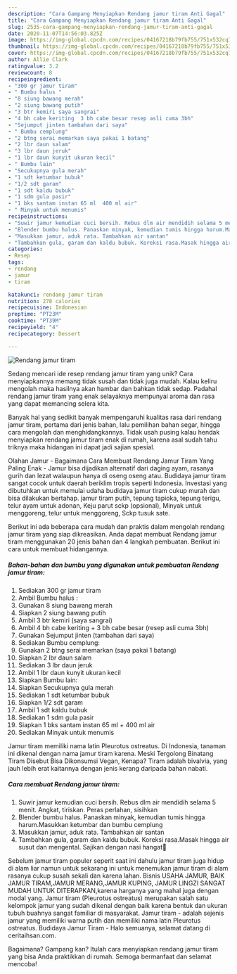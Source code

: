 ```yaml
---
description: "Cara Gampang Menyiapkan Rendang jamur tiram Anti Gagal"
title: "Cara Gampang Menyiapkan Rendang jamur tiram Anti Gagal"
slug: 2535-cara-gampang-menyiapkan-rendang-jamur-tiram-anti-gagal
date: 2020-11-07T14:56:03.825Z
image: https://img-global.cpcdn.com/recipes/04167218b79fb755/751x532cq70/rendang-jamur-tiram-foto-resep-utama.jpg
thumbnail: https://img-global.cpcdn.com/recipes/04167218b79fb755/751x532cq70/rendang-jamur-tiram-foto-resep-utama.jpg
cover: https://img-global.cpcdn.com/recipes/04167218b79fb755/751x532cq70/rendang-jamur-tiram-foto-resep-utama.jpg
author: Allie Clark
ratingvalue: 3.2
reviewcount: 8
recipeingredient:
- "300 gr jamur tiram"
- " Bumbu halus "
- "8 siung bawang merah"
- "2 siung bawang putih"
- "3 btr kemiri saya sangrai"
- "4 bh cabe keriting  3 bh cabe besar resep asli cuma 3bh"
- "Sejumput jinten tambahan dari saya"
- " Bumbu cemplung"
- "2 btng serai memarkan saya pakai 1 batang"
- "2 lbr daun salam"
- "3 lbr daun jeruk"
- "1 lbr daun kunyit ukuran kecil"
- " Bumbu lain"
- "Secukupnya gula merah"
- "1 sdt ketumbar bubuk"
- "1/2 sdt garam"
- "1 sdt kaldu bubuk"
- "1 sdm gula pasir"
- "1 bks santam instan 65 ml  400 ml air"
- " Minyak untuk menumis"
recipeinstructions:
- "Suwir jamur kemudian cuci bersih. Rebus dlm air mendidih selama 5 menit. Angkat, tiriskan. Peras perlahan, sisihkan"
- "Blender bumbu halus. Panaskan minyak, kemudian tumis hingga harum.Masukkan ketumbar dan bumbu cemplung"
- "Masukkan jamur, aduk rata. Tambahkan air santan"
- "Tambahkan gula, garam dan kaldu bubuk. Koreksi rasa.Masak hingga air susut dan mengental. Sajikan dengan nasi hangat🤤"
categories:
- Resep
tags:
- rendang
- jamur
- tiram

katakunci: rendang jamur tiram 
nutrition: 278 calories
recipecuisine: Indonesian
preptime: "PT23M"
cooktime: "PT39M"
recipeyield: "4"
recipecategory: Dessert

---
```



![Rendang jamur tiram](https://img-global.cpcdn.com/recipes/04167218b79fb755/751x532cq70/rendang-jamur-tiram-foto-resep-utama.jpg)

Sedang mencari ide resep rendang jamur tiram yang unik? Cara menyiapkannya memang tidak susah dan tidak juga mudah. Kalau keliru mengolah maka hasilnya akan hambar dan bahkan tidak sedap. Padahal rendang jamur tiram yang enak selayaknya mempunyai aroma dan rasa yang dapat memancing selera kita.

Banyak hal yang sedikit banyak mempengaruhi kualitas rasa dari rendang jamur tiram, pertama dari jenis bahan, lalu pemilihan bahan segar, hingga cara mengolah dan menghidangkannya. Tidak usah pusing kalau hendak menyiapkan rendang jamur tiram enak di rumah, karena asal sudah tahu triknya maka hidangan ini dapat jadi sajian spesial.

Olahan Jamur - Bagaimana Cara Membuat Rendang Jamur Tiram Yang Paling Enak - Jamur bisa dijadikan alternatif dari daging ayam, rasanya gurih dan lezat walaupun hanya di oseng oseng atau. Budidaya jamur tiram sangat cocok untuk daerah beriklim tropis seperti Indonesia. Investasi yang dibutuhkan untuk memulai udaha budidaya jamur tiram cukup murah dan bisa dilakukan bertahap. jamur tiram putih, tepung tapioka, tepung terigu, telur ayam untuk adonan, Keju parut sckp (opsional), Minyak untuk menggoreng, telur untuk menggoreng, Sckp tusuk sate.


Berikut ini ada beberapa cara mudah dan praktis dalam mengolah rendang jamur tiram yang siap dikreasikan. Anda dapat membuat Rendang jamur tiram menggunakan 20 jenis bahan dan 4 langkah pembuatan. Berikut ini cara untuk membuat hidangannya.

<!--inarticleads1-->

##### Bahan-bahan dan bumbu yang digunakan untuk pembuatan Rendang jamur tiram:

1. Sediakan 300 gr jamur tiram
1. Ambil  Bumbu halus :
1. Gunakan 8 siung bawang merah
1. Siapkan 2 siung bawang putih
1. Ambil 3 btr kemiri (saya sangrai)
1. Ambil 4 bh cabe keriting + 3 bh cabe besar (resep asli cuma 3bh)
1. Gunakan Sejumput jinten (tambahan dari saya)
1. Sediakan  Bumbu cemplung:
1. Gunakan 2 btng serai memarkan (saya pakai 1 batang)
1. Siapkan 2 lbr daun salam
1. Sediakan 3 lbr daun jeruk
1. Ambil 1 lbr daun kunyit ukuran kecil
1. Siapkan  Bumbu lain:
1. Siapkan Secukupnya gula merah
1. Sediakan 1 sdt ketumbar bubuk
1. Siapkan 1/2 sdt garam
1. Ambil 1 sdt kaldu bubuk
1. Sediakan 1 sdm gula pasir
1. Siapkan 1 bks santam instan 65 ml + 400 ml air
1. Sediakan  Minyak untuk menumis


Jamur tiram memiliki nama latin Pleurotus ostreatus. Di Indonesia, tanaman ini dikenal dengan nama jamur tiram karena. Meski Tergolong Binatang Tiram Disebut Bisa Dikonsumsi Vegan, Kenapa? Tiram adalah bivalvia, yang jauh lebih erat kaitannya dengan jenis kerang daripada bahan nabati. 

<!--inarticleads2-->

##### Cara membuat Rendang jamur tiram:

1. Suwir jamur kemudian cuci bersih. Rebus dlm air mendidih selama 5 menit. Angkat, tiriskan. Peras perlahan, sisihkan
1. Blender bumbu halus. Panaskan minyak, kemudian tumis hingga harum.Masukkan ketumbar dan bumbu cemplung
1. Masukkan jamur, aduk rata. Tambahkan air santan
1. Tambahkan gula, garam dan kaldu bubuk. Koreksi rasa.Masak hingga air susut dan mengental. Sajikan dengan nasi hangat🤤


Sebelum jamur tiram populer seperit saat ini dahulu jamur tiram juga hidup di alam liar namun untuk sekarang ini untuk menemukan jamur tiram di alam rasanya cukup susah sekali dan karena lahan. Bisnis USAHA JAMUR, BAIK JAMUR TIRAM,JAMUR MERANG,JAMUR KUPING, JAMUR LINGZI SANGAT MUDAH UNTUK DITERAPKAN,karena harganya yang mahal juga dengan modal yang. Jamur tiram (Pleurotus ostreatus) merupakan salah satu kelompok jamur yang sudah dikenal dengan baik karena bentuk dan ukuran tubuh buahnya sangat familiar di masyarakat. Jamur tiram - adalah sejenis jamur yang memiliki warna putih dan memiliki nama latin Pleurotus ostreatus. Budidaya Jamur Tiram - Halo semuanya, selamat datang di ceritaihsan.com. 

Bagaimana? Gampang kan? Itulah cara menyiapkan rendang jamur tiram yang bisa Anda praktikkan di rumah. Semoga bermanfaat dan selamat mencoba!
